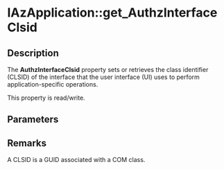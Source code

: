 # IAzApplication::get_AuthzInterfaceClsid

## Description

The **AuthzInterfaceClsid** property sets or retrieves the class identifier (CLSID) of the interface that the user interface (UI) uses to perform application-specific operations.

This property is read/write.

## Parameters

## Remarks

A CLSID is a GUID associated with a COM class.